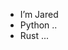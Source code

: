 - I’m Jared 
- Python ..
- Rust ...

<!---
Jared033/Jared033 is a ✨ special ✨ repository because its `README.md` (this file) appears on your GitHub profile.
You can click the Preview link to take a look at your changes.
--->
